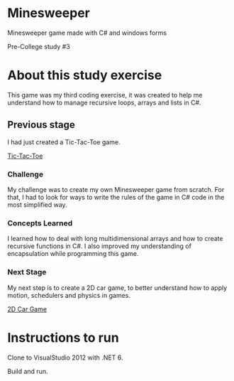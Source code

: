 # Minesweeper
Minesweeper game made with C# and windows forms

Pre-College study #3

# About this study exercise
This game was my third coding exercise, it was created to help me understand how to manage recursive loops, arrays and lists in C#.
## Previous stage
I had just created a Tic-Tac-Toe game.

[Tic-Tac-Toe](https://github.com/sergiofpaim/Tic-Tac-Toe)
### Challenge 
My challenge was to create my own Minesweeper game from scratch. For that, I had to look for ways to write the rules of the game in C# code in the most simplified way.
### Concepts Learned
I learned how to deal with long multidimensional arrays and how to create recursive functions in C#. I also improved my understanding of encapsulation while programming this game.
### Next Stage
My next step is to create a 2D car game, to better understand how to apply motion, schedulers and physics in games.

[2D Car Game](https://github.com/sergiofpaim/2D-Car-Game)
# Instructions to run
Clone to VisualStudio 2012 with .NET 6.

Build and run.
